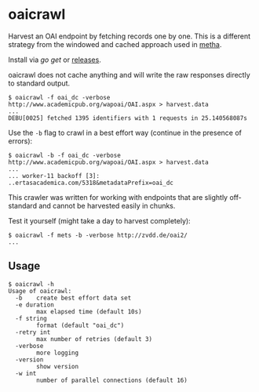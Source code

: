 oaicrawl
========

Harvest an OAI endpoint by fetching records one by one. This is a different
strategy from the windowed and cached approach used in
[metha](https://github.com/miku/metha).

Install via *go get* or [releases](https://github.com/miku/oaicrawl/releases).

oaicrawl does not cache anything and will write the raw responses directly to
standard output.

```shell
$ oaicrawl -f oai_dc -verbose http://www.academicpub.org/wapoai/OAI.aspx > harvest.data
...
DEBU[0025] fetched 1395 identifiers with 1 requests in 25.140568087s
```

Use the `-b` flag to crawl in a best effort way (continue in the presence of
errors):

```shell
$ oaicrawl -b -f oai_dc -verbose http://www.academicpub.org/wapoai/OAI.aspx > harvest.data
...
... worker-11 backoff [3]: ..ertasacademica.com/5318&metadataPrefix=oai_dc

```

This crawler was written for working with endpoints that are slightly
off-standard and cannot be harvested easily in chunks.

Test it yourself (might take a day to harvest completely):

```shell
$ oaicrawl -f mets -b -verbose http://zvdd.de/oai2/
...
```

Usage
-----

```shell
$ oaicrawl -h
Usage of oaicrawl:
  -b    create best effort data set
  -e duration
        max elapsed time (default 10s)
  -f string
        format (default "oai_dc")
  -retry int
        max number of retries (default 3)
  -verbose
        more logging
  -version
        show version
  -w int
        number of parallel connections (default 16)
```
